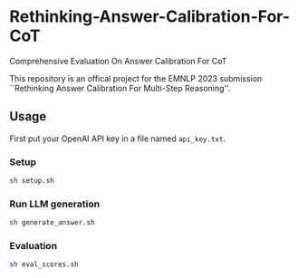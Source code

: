 # Rethinking-Answer-Calibration-For-CoT
Comprehensive Evaluation On Answer Calibration For CoT

This repository is an offical project for the EMNLP 2023 submission ``Rethinking Answer Calibration For Multi-Step Reasoning''.  


## Usage
First put your OpenAI API key in a file named ```api_key.txt```.

### Setup

```bash
sh setup.sh
```

### Run LLM generation

```bash
sh generate_answer.sh
```

### Evaluation

```bash
sh eval_scores.sh
```

